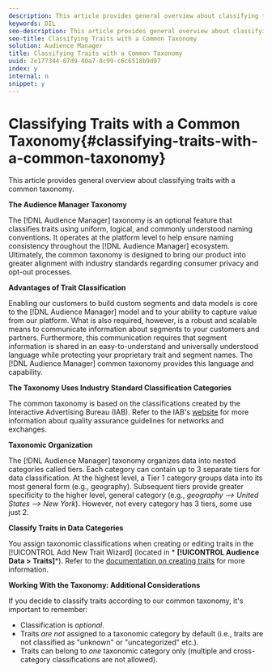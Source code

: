 ```yaml
---
description: This article provides general overview about classifying traits with a common taxonomy.
keywords: DIL
seo-description: This article provides general overview about classifying traits with a common taxonomy.
seo-title: Classifying Traits with a Common Taxonomy
solution: Audience Manager
title: Classifying Traits with a Common Taxonomy
uuid: 2e177344-07d9-40a7-8c99-c6c6518b9d97
index: y
internal: n
snippet: y
---
```


# Classifying Traits with a Common Taxonomy{#classifying-traits-with-a-common-taxonomy}

This article provides general overview about classifying traits with a common taxonomy.

 **The Audience Manager Taxonomy**

<!-- 

c_common_taxonomy_about.xml

 -->

The [!DNL Audience Manager] taxonomy is an optional feature that classifies traits using uniform, logical, and commonly understood naming conventions. It operates at the platform level to help ensure naming consistency throughout the [!DNL Audience Manager] ecosystem. Ultimately, the common taxonomy is designed to bring our product into greater alignment with industry standards regarding consumer privacy and opt-out processes.

**Advantages of Trait Classification**

Enabling our customers to build custom segments and data models is core to the [!DNL Audience Manager] model and to your ability to capture value from our platform. What is also required, however, is a robust and scalable means to communicate information about segments to your customers and partners. Furthermore, this communication requires that segment information is shared in an easy-to-understand and universally understood language while protecting your proprietary trait and segment names. The [!DNL Audience Manager] common taxonomy provides this language and capability.

**The Taxonomy Uses Industry Standard Classification Categories**

The common taxonomy is based on the classifications created by the Interactive Advertising Bureau (IAB). Refer to the IAB's [website](https://www.iab.net/iab_products_and_industry_services/508676/ne_guidelines) for more information about quality assurance guidelines for networks and exchanges.

**Taxonomic Organization**

The [!DNL Audience Manager] taxonomy organizes data into nested categories called tiers. Each category can contain up to 3 separate tiers for data classification. At the highest level, a Tier 1 category groups data into its most general form (e.g., geography). Subsequent tiers provide greater specificity to the higher level, general category (e.g., *geography --> United States --> New York*). However, not every category has 3 tiers, some use just 2.

**Classify Traits in Data Categories**

You assign taxonomic classifications when creating or editing traits in the [!UICONTROL Add New Trait Wizard] (located in * **[!UICONTROL Audience Data > Traits]***). Refer to the [documentation on creating traits](../../c-features/traits/create-onboarded-rule-based-traits.md#concept_D80233EF56764376B0F4C4FF882BAD2E) for more information.

**Working With the Taxonomy: Additional Considerations**

If you decide to classify traits according to our common taxonomy, it's important to remember:

* Classification is *optional*. 
* Traits *are not* assigned to a taxonomic category by default (i.e., traits are not classified as "unknown" or "uncategorized" etc.). 
* Traits can belong to *one* taxonomic category only (multiple and cross-category classifications are not allowed).

